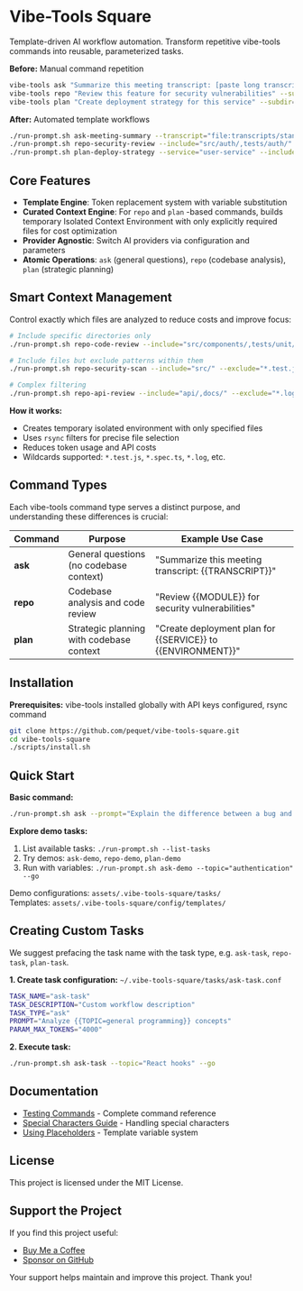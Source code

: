 # Vibe-Tools Square

Template-driven AI workflow automation. Transform repetitive vibe-tools commands into reusable, parameterized tasks.

**Before:** Manual command repetition

```bash
vibe-tools ask "Summarize this meeting transcript: [paste long transcript]"
vibe-tools repo "Review this feature for security vulnerabilities" --subdir="src/auth/"  
vibe-tools plan "Create deployment strategy for this service" --subdir="deploy/"
```

**After:** Automated template workflows

```bash
./run-prompt.sh ask-meeting-summary --transcript="file:transcripts/standup.txt" --go
./run-prompt.sh repo-security-review --include="src/auth/,tests/auth/" --exclude="*.log" --go
./run-prompt.sh plan-deploy-strategy --service="user-service" --include="config/,deploy/" --go
```

## Core Features

- **Template Engine**: Token replacement system with variable substitution
- **Curated Context Engine**: For `repo` and `plan` -based commands, builds temporary Isolated Context Environment with only explicitly required files for cost optimization
- **Provider Agnostic**: Switch AI providers via configuration and parameters
- **Atomic Operations**: `ask` (general questions), `repo` (codebase analysis), `plan` (strategic planning)

## Smart Context Management

Control exactly which files are analyzed to reduce costs and improve focus:

```bash
# Include specific directories only
./run-prompt.sh repo-code-review --include="src/components/,tests/unit/" --go

# Include files but exclude patterns within them
./run-prompt.sh repo-security-scan --include="src/" --exclude="*.test.js,*.spec.ts" --go

# Complex filtering
./run-prompt.sh repo-api-review --include="api/,docs/" --exclude="*.log,temp/" --go
```

**How it works:**
- Creates temporary isolated environment with only specified files
- Uses `rsync` filters for precise file selection
- Reduces token usage and API costs
- Wildcards supported: `*.test.js`, `*.spec.ts`, `*.log`, etc.

## Command Types

Each vibe-tools command type serves a distinct purpose, and understanding these differences is crucial:

| Command | Purpose | Example Use Case |
|---------|---------|------------------|
| **ask** | General questions (no codebase context) | "Summarize this meeting transcript: {{TRANSCRIPT}}" |
| **repo** | Codebase analysis and code review | "Review {{MODULE}} for security vulnerabilities" |
| **plan** | Strategic planning with codebase context | "Create deployment plan for {{SERVICE}} to {{ENVIRONMENT}}" |

## Installation

**Prerequisites:** vibe-tools installed globally with API keys configured, rsync command

```bash
git clone https://github.com/pequet/vibe-tools-square.git
cd vibe-tools-square
./scripts/install.sh
```

## Quick Start

**Basic command:**
```bash
./run-prompt.sh ask --prompt="Explain the difference between a bug and a feature, with examples" --go
```

**Explore demo tasks:**
1. List available tasks: `./run-prompt.sh --list-tasks`
2. Try demos: `ask-demo`, `repo-demo`, `plan-demo`
3. Run with variables: `./run-prompt.sh ask-demo --topic="authentication" --go`

Demo configurations: `assets/.vibe-tools-square/tasks/`  
Templates: `assets/.vibe-tools-square/config/templates/`

## Creating Custom Tasks

We suggest prefacing the task name with the task type, e.g. `ask-task`, `repo-task`, `plan-task`.

**1. Create task configuration:** `~/.vibe-tools-square/tasks/ask-task.conf`

```bash
TASK_NAME="ask-task"
TASK_DESCRIPTION="Custom workflow description"  
TASK_TYPE="ask"  
PROMPT="Analyze {{TOPIC=general programming}} concepts"
PARAM_MAX_TOKENS="4000"
```

**2. Execute task:**
```bash
./run-prompt.sh ask-task --topic="React hooks" --go
```

## Documentation

- [Testing Commands](docs/100-Testing-Commands.md) - Complete command reference
- [Special Characters Guide](docs/110-Special-Characters-Guide.md) - Handling special characters
- [Using Placeholders](docs/120-Using-Placeholders.md) - Template variable system

## License

This project is licensed under the MIT License.

## Support the Project

If you find this project useful:

- [Buy Me a Coffee](https://buymeacoffee.com/pequet)
- [Sponsor on GitHub](https://github.com/sponsors/pequet)

Your support helps maintain and improve this project. Thank you! 

